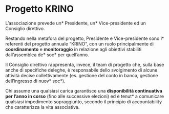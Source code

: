 # Progetto KRINO

L’associazione prevede un\* Presidente, un\* Vice-presidente ed un Consiglio direttivo.&#x20;

Restando nella metafora del progetto, Presidente e Vice-presidente sono l\* referenti del progetto annuale “KRINO”, con un ruolo principalmente di **coordinamento** e **monitoraggio** in relazione agli obiettivi stabiliti dall’assemblea de\* soc\* per quell’anno.&#x20;

Il Consiglio direttivo rappresenta, invece, il team di progetto che, sulla base anche di specifiche deleghe, è responsabile dello svolgimento di alcune attività decise collettivamente (es. gestione del conto in banca, gestione dell’ingresso di nuov\* soc\*).&#x20;

Chi assume una qualsiasi carica garantisce una **disponibilità continuativa per l’anno in corso** (fino alle successive elezioni) ed è tenut\* a comunicare qualsiasi impedimento sopraggiunto, secondo il principio di accountability che caratterizza la vita associativa.
